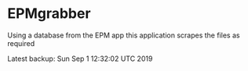 # EPMgrabber
Using a database from the EPM app this application scrapes the files as required


Latest backup: Sun Sep 1 12:32:02 UTC 2019
